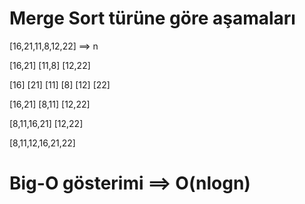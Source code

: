 # Merge Sort türüne göre aşamaları 

[16,21,11,8,12,22] ==> n

[16,21] [11,8] [12,22]

[16] [21] [11] [8] [12] [22] 

[16,21] [8,11] [12,22]

[8,11,16,21] [12,22]

[8,11,12,16,21,22] 

# Big-O gösterimi ==> O(nlogn)

